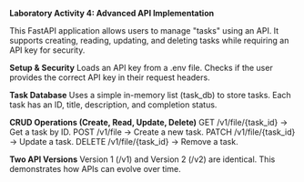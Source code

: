 **Laboratory Activity 4: Advanced API Implementation**

This FastAPI application allows users to manage "tasks" using an API. It supports creating, reading, updating, and deleting tasks while requiring an API key for security.

**Setup & Security**
Loads an API key from a .env file.
Checks if the user provides the correct API key in their request headers.

**Task Database**
Uses a simple in-memory list (task_db) to store tasks.
Each task has an ID, title, description, and completion status.

**CRUD Operations (Create, Read, Update, Delete)**
GET /v1/file/{task_id} → Get a task by ID.
POST /v1/file → Create a new task.
PATCH /v1/file/{task_id} → Update a task.
DELETE /v1/file/{task_id} → Remove a task.

**Two API Versions**
Version 1 (/v1) and Version 2 (/v2) are identical.
This demonstrates how APIs can evolve over time.
